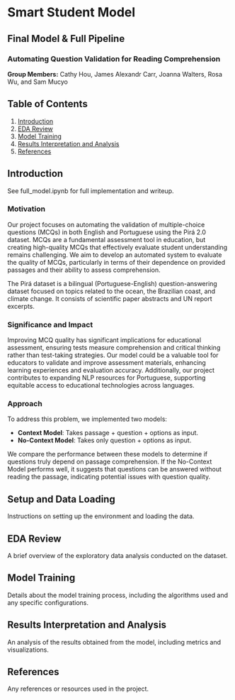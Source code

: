 # Smart Student Model

## Final Model & Full Pipeline

### Automating Question Validation for Reading Comprehension

**Group Members:** Cathy Hou, James Alexandr Carr, Joanna Walters, Rosa Wu, and Sam Mucyo


## Table of Contents
1. [Introduction](#introduction)
2. [EDA Review](#eda-review)
3. [Model Training](#model-training)
4. [Results Interpretation and Analysis](#results-interpretation-and-analysis)
5. [References](#references)

## Introduction

See full_model.ipynb for full implementation and writeup. 

### Motivation

Our project focuses on automating the validation of multiple-choice questions (MCQs) in both English and Portuguese using the Pirá 2.0 dataset. MCQs are a fundamental assessment tool in education, but creating high-quality MCQs that effectively evaluate student understanding remains challenging. We aim to develop an automated system to evaluate the quality of MCQs, particularly in terms of their dependence on provided passages and their ability to assess comprehension.

The Pirá dataset is a bilingual (Portuguese-English) question-answering dataset focused on topics related to the ocean, the Brazilian coast, and climate change. It consists of scientific paper abstracts and UN report excerpts.

### Significance and Impact

Improving MCQ quality has significant implications for educational assessment, ensuring tests measure comprehension and critical thinking rather than test-taking strategies. Our model could be a valuable tool for educators to validate and improve assessment materials, enhancing learning experiences and evaluation accuracy. Additionally, our project contributes to expanding NLP resources for Portuguese, supporting equitable access to educational technologies across languages.

### Approach

To address this problem, we implemented two models:
- **Context Model**: Takes passage + question + options as input.
- **No-Context Model**: Takes only question + options as input.

We compare the performance between these models to determine if questions truly depend on passage comprehension. If the No-Context Model performs well, it suggests that questions can be answered without reading the passage, indicating potential issues with question quality.

## Setup and Data Loading

Instructions on setting up the environment and loading the data. 

## EDA Review

A brief overview of the exploratory data analysis conducted on the dataset.

## Model Training

Details about the model training process, including the algorithms used and any specific configurations.

## Results Interpretation and Analysis

An analysis of the results obtained from the model, including metrics and visualizations.

## References

Any references or resources used in the project.

